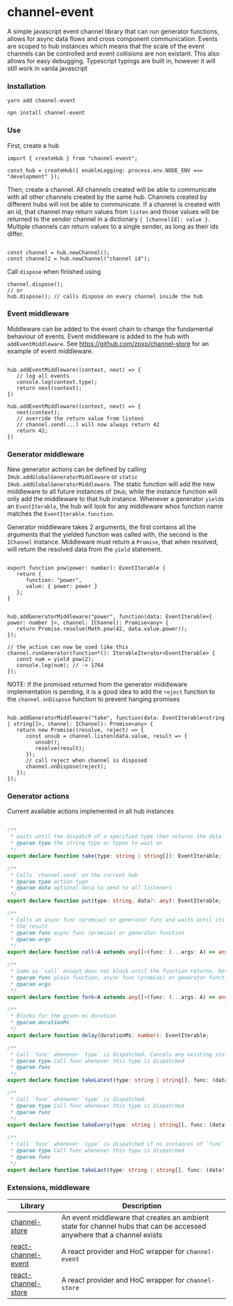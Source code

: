 # channel-event

A simple javascript event channel library that can run generator functions, allows for async data flows and cross component communication.
Events are scoped to hub instances which means that the scale of the event channels can be controlled and event collisions are non existant. This also allows for easy debugging. 
Typescript typings are built in, however it will still work in vanila javascript 

### Installation

`yarn add channel-event`

`npn install channel-event`


### Use 

First, create a hub

``` tsx
import { createHub } from "channel-event";

const hub = createHub({ enableLogging: process.env.NODE_ENV === "development" });

```

Then, create a channel. All channels created will be able to communicate with all other channels created by the same hub. Channels created by different hubs will not be able to communicate.
If a channel is created with an id, that channel may return values from `listen` and those values will be returned to the sender channel in a dictionary `{ [channelId]: value }`. Multiple channels can return values to a single sender, as long as their ids differ.

``` tsx

const channel = hub.newChannel();
const channel2 = hub.newChannel("channel id");

```

Call `dispose` when finished using

``` tsx 
channel.dispose();
// or
hub.dispose(); // calls dispose on every channel inside the hub
```

### Event middleware

Middleware can be added to the event chain to change the fundamental behaviour of events. Event middleware is added to the hub with `addEventMiddleware`.
See https://github.com/zpxp/channel-store for an example of event middleware.

``` tsx

hub.addEventMiddleware((context, next) => {
   // log all events
   console.log(context.type);
   return next(context);
})

hub.addEventMiddleware((context, next) => {
   next(context);
   // override the return value from listens
   // channel.send(...) will now always return 42
   return 42;
})

```

### Generator middleware

New generator actions can be defined by calling `IHub.addGlobalGeneratorMiddleware` or `static IHub.addGlobalGeneratorMiddleware`. The static function will add the new middleware to all future instances of `IHub`, while the instance function will only add the middleware to that hub instance. Whenever a generator `yield`s an `EventIterable`, the hub will look for
any middleware whos function name matches the `EventIterable.function`.

Generator middleware takes 2 arguments, the first contains all the arguments that the yielded function was called with, the second is the `IChannel` instance.
Middleware must return a `Promise`, that when resolved, will return the resolved data from the `yield` statement.

``` tsx

export function pow(power: number): EventIterable {
   return {
      function: "power",
      value: { power: power }
   };
}


hub.addGeneratorMiddleware("power", function(data: EventIterable<{ power: number }>, channel: IChannel): Promise<any> {
   return Promise.resolve(Math.pow(42, data.value.power));
});

// the action can now be used like this
channel.runGenerator(function*(): IterableIterator<EventIterable> {
   const num = yield pow(2);
   console.log(num); // -> 1764
});

```

NOTE: If the promised returned from the generator middleware implementation is pending, it is a good idea to add the `reject` function to the `channel.onDispose` function to prevent hanging promises

``` tsx

hub.addGeneratorMiddleware("take", function(data: EventIterable<string | string[]>, channel: IChannel): Promise<any> {
   return new Promise((resolve, reject) => {
      const unsub = channel.listen(data.value, result => {
         unsub();
         resolve(result);
      });
      // call reject when channel is disposed
      channel.onDispose(reject);
   });
});

```

### Generator actions

Current available actions implemented in all hub instances

``` ts

/**
 * waits until the dispatch of a specified type then returns the data
 * @param type the string type or types to wait on
 */
export declare function take(type: string | string[]): EventIterable;

/**
 * Calls `channel.send` on the current hub
 * @param type action type
 * @param data optional data to send to all listeners
 */
export declare function put(type: string, data?: any): EventIterable;

/**
 * Calls an async func (promise) or generator func and waits until its completion, returning
 * the result
 * @param func async func (promise) or generator function
 * @param args
 */
export declare function call<A extends any[]>(func: (...args: A) => any, ...args: A): EventIterable;

/**
 * Same as `call` except does not block until the function returns. Returns a cancel function that will cancel the forked task
 * @param func plain function, async func (promise) or generator function
 * @param args
 */
export declare function fork<A extends any[]>(func: (...args: A) => any, ...args: A): EventIterable;

/**
 * Blocks for the given ms duration
 * @param durationMs
 */
export declare function delay(durationMs: number): EventIterable;

/**
 * Call `func` whenever `type` is dispatched. Cancels any existing instances `func` that may be running
 * @param type Call func whenever this type is dispatched
 * @param func
 */
export declare function takeLatest(type: string | string[], func: (data?: any) => IterableIterator<EventIterable>): EventIterable;

/**
 * Call `func` whenever `type` is dispatched.
 * @param type Call func whenever this type is dispatched
 * @param func
 */
export declare function takeEvery(type: string | string[], func: (data?: any) => IterableIterator<EventIterable>): EventIterable;

/**
 * Call `func` whenever `type` is dispatched if no instances of `func` are running
 * @param type Call func whenever this type is dispatched
 * @param func
 */
export declare function takeLast(type: string | string[], func: (data?: any) => IterableIterator<EventIterable>): EventIterable;


```

### Extensions, middleware

Library | Description
--- | ---
 [channel-store](https://github.com/zpxp/channel-store) | An event middleware that creates an ambient state for channel hubs that can be accessed anywhere that a channel exists
 [react-channel-event](https://github.com/zpxp/react-channel-event) | A react provider and HoC wrapper for `channel-event`
 [react-channel-store](https://github.com/zpxp/react-channel-store) | A react provider and HoC wrapper for `channel-store`


